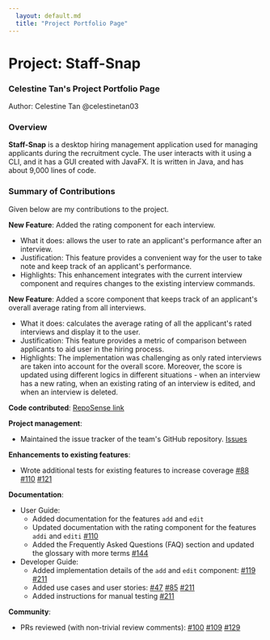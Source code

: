 ```yaml
---
  layout: default.md
  title: "Project Portfolio Page"
---
```


# Project: Staff-Snap
### Celestine Tan's Project Portfolio Page
Author: Celestine Tan @celestinetan03

### Overview
**Staff-Snap** is a desktop hiring management application used for managing applicants during the recruitment cycle. 
The user interacts with it using a CLI, and it has a GUI created with JavaFX. It is written in Java, and has about 
9,000 lines of code.

### Summary of Contributions
Given below are my contributions to the project.

**New Feature**: Added the rating component for each interview.
* What it does: allows the user to rate an applicant's performance after an interview.
* Justification: This feature provides a convenient way for the user to take note and keep track of an applicant's performance.
* Highlights: This enhancement integrates with the current interview component and requires changes to the existing 
interview commands.

**New Feature**: Added a score component that keeps track of an applicant's overall average rating from all interviews.
* What it does: calculates the average rating of all the applicant's rated interviews and display it to the user.
* Justification: This feature provides a metric of comparison between applicants to aid user in the hiring process.
* Highlights: The implementation was challenging as only rated interviews are taken into account for the overall score.
Moreover, the score is updated using different logics in different situations - when an interview has a new rating, 
when an existing rating of an interview is edited, and when an interview is deleted.

**Code contributed**: [RepoSense link](https://nus-cs2103-ay2324s1.github.io/tp-dashboard/?search=celestinetan03&breakdown=true)

**Project management**:
* Maintained the issue tracker of the team's GitHub repository. [Issues](https://github.com/AY2324S1-CS2103T-W08-1/tp/issues)

**Enhancements to existing features**:
* Wrote additional tests for existing features to increase coverage
    [\#88](https://github.com/AY2324S1-CS2103T-W08-1/tp/pull/88)
    [\#110](https://github.com/AY2324S1-CS2103T-W08-1/tp/pull/110)
    [\#121](https://github.com/AY2324S1-CS2103T-W08-1/tp/pull/121)

**Documentation**:
* User Guide:
  * Added documentation for the features `add` and `edit`
  * Updated documentation with the rating component for the features `addi` and `editi` [\#110](https://github.com/AY2324S1-CS2103T-W08-1/tp/pull/110)
  * Added the Frequently Asked Questions (FAQ) section and updated the glossary with more terms [\#144](https://github.com/AY2324S1-CS2103T-W08-1/tp/pull/144)
* Developer Guide:
  * Added implementation details of the `add` and `edit` component:
      [\#119](https://github.com/AY2324S1-CS2103T-W08-1/tp/pull/119)
      [\#211](https://github.com/AY2324S1-CS2103T-W08-1/tp/pull/211)
  * Added use cases and user stories:
      [\#47](https://github.com/AY2324S1-CS2103T-W08-1/tp/pull/47)
      [\#85](https://github.com/AY2324S1-CS2103T-W08-1/tp/pull/85)
      [\#211](https://github.com/AY2324S1-CS2103T-W08-1/tp/pull/211)
  * Added instructions for manual testing [\#211](https://github.com/AY2324S1-CS2103T-W08-1/tp/pull/211)

**Community**:
* PRs reviewed (with non-trivial review comments):
    [\#100](https://github.com/AY2324S1-CS2103T-W08-1/tp/pull/100)
    [\#109](https://github.com/AY2324S1-CS2103T-W08-1/tp/pull/109)
    [\#129](https://github.com/AY2324S1-CS2103T-W08-1/tp/pull/129)
